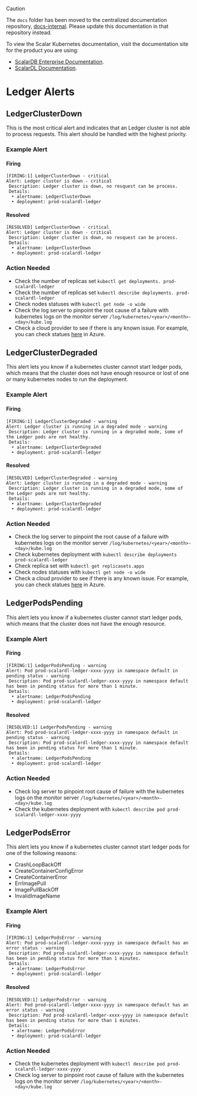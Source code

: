 > [!CAUTION]
> 
> The `docs` folder has been moved to the centralized documentation repository, [docs-internal](https://github.com/scalar-labs/docs-internal). Please update this documentation in that repository instead.
> 
> To view the Scalar Kubernetes documentation, visit the documentation site for the product you are using:
> 
> - [ScalarDB Enterprise Documentation](https://scalardb.scalar-labs.com/docs/latest/scalar-kubernetes/deploy-kubernetes/).
> - [ScalarDL Documentation](https://scalardl.scalar-labs.com/docs/latest/scalar-kubernetes/deploy-kubernetes/).

# Ledger Alerts

## LedgerClusterDown

This is the most critical alert and indicates that an Ledger cluster is not able to process requests. This alert should be handled with the highest priority.

### Example Alert

#### Firing

```
[FIRING:1] LedgerClusterDown - critical
Alert: Ledger cluster is down - critical
 Description: Ledger cluster is down, no resquest can be process.
 Details:
  • alertname: LedgerClusterDown
  • deployment: prod-scalardl-ledger
```

#### Resolved

```
[RESOLVED] LedgerClusterDown - critical
Alert: Ledger cluster is down - critical
 Description: Ledger cluster is down, no resquest can be process.
 Details:
  • alertname: LedgerClusterDown
  • deployment: prod-scalardl-ledger
```

### Action Needed

* Check the number of replicas set `kubectl get deployments. prod-scalardl-ledger`
* Check the number of replicas set `kubectl describe deployments. prod-scalardl-ledger`
* Check nodes statuses with `kubectl get node -o wide`
* Check the log server to pinpoint the root cause of a failure with kubernetes logs on the monitor server `/log/kubernetes/<year>/<month>-<day>/kube.log`
* Check a cloud provider to see if there is any known issue. For example, you can check statues [here](https://status.azure.com/en-us/status) in Azure.

## LedgerClusterDegraded

This alert lets you know if a kubernetes cluster cannot start ledger pods, which means that the cluster does not have enough resource or lost of one or many kubernetes nodes to run the deployment.

### Example Alert

#### Firing

```
[FIRING:1] LedgerClusterDegraded - warning
Alert: Ledger cluster is running in a degraded mode - warning
 Description: Ledger cluster is running in a degraded mode, some of the Ledger pods are not healthy.
 Details:
  • alertname: LedgerClusterDegraded
  • deployment: prod-scalardl-ledger
```

#### Resolved

```
[RESOLVED] LedgerClusterDegraded - warning
Alert: Ledger cluster is running in a degraded mode - warning
 Description: Ledger cluster is running in a degraded mode, some of the Ledger pods are not healthy.
 Details:
  • alertname: LedgerClusterDegraded
  • deployment: prod-scalardl-ledger
```

### Action Needed

* Check the log server to pinpoint the root cause of a failure with kubernetes logs on the monitor server `/log/kubernetes/<year>/<month>-<day>/kube.log`
* Check kubernetes deployment with `kubectl describe deployments prod-scalardl-ledger`
* Check replica set with `kubectl get replicasets.apps`
* Check nodes statuses with `kubectl get node -o wide`
* Check a cloud provider to see if there is any known issue. For example, you can check statues [here](https://status.azure.com/en-us/status) in Azure.

## LedgerPodsPending

This alert lets you know if a kubernetes cluster cannot start ledger pods, which means that the cluster does not have the enough resource.

### Example Alert

#### Firing

```
[FIRING:1] LedgerPodsPending - warning
Alert: Pod prod-scalardl-ledger-xxxx-yyyy in namespace default in pending status - warning
 Description: Pod prod-scalardl-ledger-xxxx-yyyy in namespace default has been in pending status for more than 1 minute.
 Details:
  • alertname: LedgerPodsPending
  • deployment: prod-scalardl-ledger
```

#### Resolved

```
[RESOLVED:1] LedgerPodsPending - warning
Alert: Pod prod-scalardl-ledger-xxxx-yyyy in namespace default in pending status - warning
 Description: Pod prod-scalardl-ledger-xxxx-yyyy in namespace default has been in pending status for more than 1 minute.
 Details:
  • alertname: LedgerPodsPending
  • deployment: prod-scalardl-ledger
```

### Action Needed

* Check log server to pinpoint root cause of failure with the kubernetes logs on the monitor server `/log/kubernetes/<year>/<month>-<day>/kube.log`
* Check the kubernetes deployment with `kubectl describe pod prod-scalardl-ledger-xxxx-yyyy`

## LedgerPodsError

This alert lets you know if a kubernetes cluster cannot start ledger pods for one of the following reasons:

* CrashLoopBackOff
* CreateContainerConfigError
* CreateContainerError
* ErrImagePull
* ImagePullBackOff
* InvalidImageName

### Example Alert

#### Firing

```
[FIRING:1] LedgerPodsError - warning
Alert: Pod prod-scalardl-ledger-xxxx-yyyy in namespace default has an error status - warning
 Description: Pod prod-scalardl-ledger-xxxx-yyyy in namespace default has been in pending status for more than 1 minutes.
 Details:
  • alertname: LedgerPodsError
  • deployment: prod-scalardl-ledger
```

#### Resolved

```
[RESOLVED:1] LedgerPodsError - warning
Alert: Pod prod-scalardl-ledger-xxxx-yyyy in namespace default has an error status - warning
 Description: Pod prod-scalardl-ledger-xxxx-yyyy in namespace default has been in pending status for more than 1 minutes.
 Details:
  • alertname: LedgerPodsError
  • deployment: prod-scalardl-ledger
```

### Action Needed

* Check the kubernetes deployment with `kubectl describe pod prod-scalardl-ledger-xxxx-yyyy`
* Check log server to pinpoint root cause of failure with the kubernetes logs on the monitor server `/log/kubernetes/<year>/<month>-<day>/kube.log`
